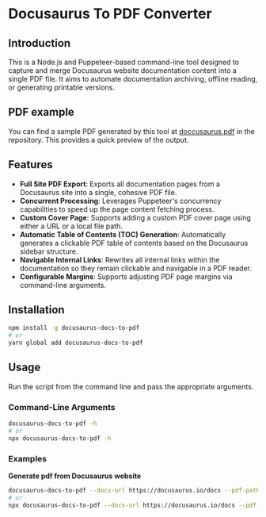# Docusaurus To PDF Converter

## Introduction

This is a Node.js and Puppeteer-based command-line tool designed to capture and merge Docusaurus website documentation content into a single PDF file. It aims to automate documentation archiving, offline reading, or generating printable versions.

## PDF example

You can find a sample PDF generated by this tool at [doccusaurus.pdf](./example/doccusaurus.pdf) in the repository. This provides a quick preview of the output.

## Features

* **Full Site PDF Export**: Exports all documentation pages from a Docusaurus site into a single, cohesive PDF file.
* **Concurrent Processing**: Leverages Puppeteer's concurrency capabilities to speed up the page content fetching process.
* **Custom Cover Page**: Supports adding a custom PDF cover page using either a URL or a local file path.
* **Automatic Table of Contents (TOC) Generation**: Automatically generates a clickable PDF table of contents based on the Docusaurus sidebar structure.
* **Navigable Internal Links**: Rewrites all internal links within the documentation so they remain clickable and navigable in a PDF reader.
* **Configurable Margins**: Supports adjusting PDF page margins via command-line arguments.

## Installation

```bash
npm install -g docusaurus-docs-to-pdf
# or
yarn global add docusaurus-docs-to-pdf
```

## Usage

Run the script from the command line and pass the appropriate arguments.

### Command-Line Arguments

```bash
docusaurus-docs-to-pdf -h
# or
npx docusaurus-docs-to-pdf -h
```

### Examples

**Generate pdf from Docusaurus website**

```bash
docusaurus-docs-to-pdf --docs-url https://docusaurus.io/docs --pdf-path docusaurus.pdf --pdf-cover-image https://docusaurus.io/img/docusaurus_keytar.svg
# or
npx docusaurus-docs-to-pdf --docs-url https://docusaurus.io/docs --pdf-path docusaurus.pdf --pdf-cover-image https://docusaurus.io/img/docusaurus_keytar.svg
```